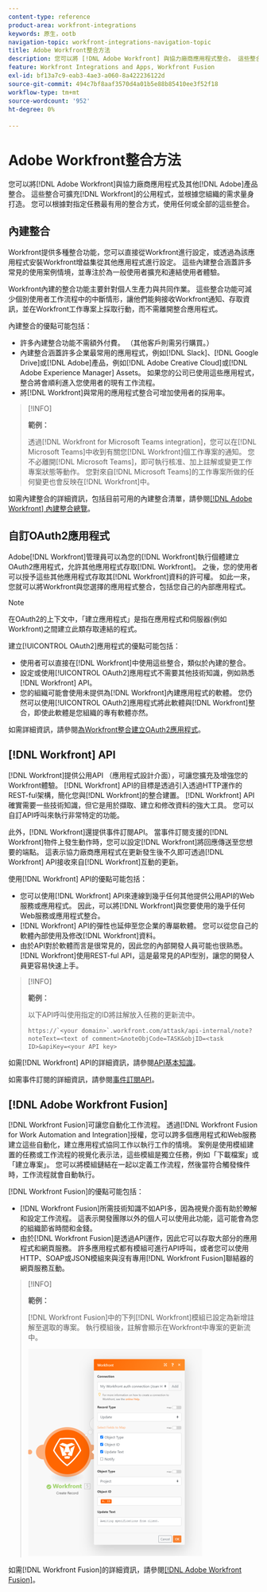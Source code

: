 ```yaml
---
content-type: reference
product-area: workfront-integrations
keywords: 原生，ootb
navigation-topic: workfront-integrations-navigation-topic
title: Adobe Workfront整合方法
description: 您可以將 [!DNL Adobe Workfront] 與協力廠商應用程式整合。 這些整合可擴充 [!DNL Workfront] 的公用程式，並根據貴組織的需求量身打造。 您可以根據對指定任務最有用的整合方式，使用任何或全部的這些整合。
feature: Workfront Integrations and Apps, Workfront Fusion
exl-id: bf13a7c9-eab3-4ae3-a060-8a422236122d
source-git-commit: 494c7bf8aaf3570d4a01b5e88b85410ee3f52f18
workflow-type: tm+mt
source-wordcount: '952'
ht-degree: 0%

---
```


# Adobe Workfront整合方法

您可以將[!DNL Adobe Workfront]與協力廠商應用程式及其他[!DNL Adobe]產品整合。 這些整合可擴充[!DNL Workfront]的公用程式，並根據您組織的需求量身打造。 您可以根據對指定任務最有用的整合方式，使用任何或全部的這些整合。

## 內建整合

Workfront提供多種整合功能，您可以直接從Workfront進行設定，或透過為該應用程式安裝Workfront增益集從其他應用程式進行設定。 這些內建整合涵蓋許多常見的使用案例情境，並專注於為一般使用者擴充和連結使用者體驗。

Workfront內建的整合功能主要針對個人生產力與共同作業。 這些整合功能可減少個別使用者工作流程中的中斷情形，讓他們能夠接收Workfront通知、存取資訊，並在Workfront工作專案上採取行動，而不需離開整合應用程式。

內建整合的優點可能包括：

* 許多內建整合功能不需額外付費。 （其他客戶則需另行購買。）
* 內建整合涵蓋許多企業最常用的應用程式，例如[!DNL Slack]、[!DNL Google Drive]或[!DNL Adobe]產品，例如[!DNL Adobe Creative Cloud]或[!DNL Adobe Experience Manager] Assets。 如果您的公司已使用這些應用程式，整合將會順利進入您使用者的現有工作流程。
* 將[!DNL Workfront]與常用的應用程式整合可增加使用者的採用率。

>[!INFO]
>
>**範例：**
>
>透過[!DNL Workfront for Microsoft Teams integration]，您可以在[!DNL Microsoft Teams]中收到有關您[!DNL Workfront]個工作專案的通知。 您不必離開[!DNL Microsoft Teams]，即可執行核准、加上註解或變更工作專案狀態等動作。 您對來自[!DNL Microsoft Teams]的工作專案所做的任何變更也會反映在[!DNL Workfront]中。

如需內建整合的詳細資訊，包括目前可用的內建整合清單，請參閱[[!DNL Adobe Workfront] 內建整合總覽](../workfront-integrations-and-apps/built-in-integrations-non-admin.md)。

## 自訂OAuth2應用程式

Adobe[!DNL Workfront]管理員可以為您的[!DNL Workfront]執行個體建立OAuth2應用程式，允許其他應用程式存取[!DNL Workfront]。 之後，您的使用者可以授予這些其他應用程式存取其[!DNL Workfront]資料的許可權。 如此一來，您就可以將Workfront與您選擇的應用程式整合，包括您自己的內部應用程式。

>[!NOTE]
>
>在OAuth2的上下文中，「建立應用程式」是指在應用程式和伺服器(例如Workfront)之間建立此類存取連結的程式。

建立[!UICONTROL OAuth2]應用程式的優點可能包括：

* 使用者可以直接在[!DNL Workfront]中使用這些整合，類似於內建的整合。
* 設定或使用[!UICONTROL OAuth2]應用程式不需要其他技術知識，例如熟悉[!DNL Workfront] API。
* 您的組織可能會使用未提供為[!DNL Workfront]內建應用程式的軟體。 您仍然可以使用[!UICONTROL OAuth2]應用程式將此軟體與[!DNL Workfront]整合，即使此軟體是您組織的專有軟體亦然。

如需詳細資訊，請參閱[為Workfront整合建立OAuth2應用程式](../administration-and-setup/configure-integrations/create-oauth-application.md)。

## [!DNL Workfront] API

[!DNL Workfront]提供公用API （應用程式設計介面），可讓您擴充及增強您的Workfront體驗。 [!DNL Workfront] API的目標是透過引入透過HTTP運作的REST-ful架構，簡化您與[!DNL Workfront]的整合建置。 [!DNL Workfront] API確實需要一些技術知識，但它是用於擷取、建立和修改資料的強大工具。 您可以自訂API呼叫來執行非常特定的功能。

此外，[!DNL Workfront]還提供事件訂閱API。 當事件訂閱支援的[!DNL Workfront]物件上發生動作時，您可以設定[!DNL Workfront]將回應傳送至您想要的端點。 這表示協力廠商應用程式在更新發生後不久即可透過[!DNL Workfront] API接收來自[!DNL Workfront]互動的更新。

使用[!DNL Workfront] API的優點可能包括：

* 您可以使用[!DNL Workfront] API來連線到幾乎任何其他提供公用API的Web服務或應用程式。 因此，可以將[!DNL Workfront]與您要使用的幾乎任何Web服務或應用程式整合。
* [!DNL Workfront] API的彈性也延伸至您企業的專屬軟體。 您可以從您自己的軟體內部使用及修改[!DNL Workfront]資料。
* 由於API對於軟體而言是很常見的，因此您的內部開發人員可能也很熟悉。 [!DNL Workfront]使用REST-ful API，這是最常見的API型別，讓您的開發人員更容易快速上手。

>[!INFO]
>
>**範例：**
>
>以下API呼叫使用指定的ID將註解放入任務的更新流中。
>
>```
>https://`<your domain>`.workfront.com/attask/api-internal/note?noteText=<text of comment>&noteObjCode=TASK&objID=<task ID>&apiKey=<your API key>
>```

如需[!DNL Workfront] API的詳細資訊，請參閱[API基本知識](../wf-api/general/api-basics.md)。

如需事件訂閱的詳細資訊，請參閱[事件訂閱API](../wf-api/general/event-subs-api.md)。

## [!DNL Adobe Workfront Fusion]

[!DNL Workfront Fusion]可讓您自動化工作流程。 透過[!DNL Workfront Fusion for Work Automation and Integration]授權，您可以跨多個應用程式和Web服務建立這些自動化，建立應用程式協同工作以執行工作的情境。 案例是使用模組建置的任務或工作流程的視覺化表示法，這些模組是獨立任務，例如「下載檔案」或「建立專案」。 您可以將模組鏈結在一起以定義工作流程，然後當符合觸發條件時，工作流程就會自動執行。

[!DNL Workfront Fusion]的優點可能包括：

* [!DNL Workfront Fusion]所需技術知識不如API多，因為視覺介面有助於瞭解和設定工作流程。 這表示開發團隊以外的個人可以使用此功能，這可能會為您的組織節省時間和金錢。
* 由於[!DNL Workfront Fusion]是透過API運作，因此它可以存取大部分的應用程式和網頁服務。 許多應用程式都有模組可進行API呼叫，或者您可以使用HTTP、SOAP或JSON模組來與沒有專用[!DNL Workfront Fusion]聯結器的網頁服務互動。

>[!INFO]
>
>**範例：**
>
>[!DNL Workfront Fusion]中的下列[!DNL Workfront]模組已設定為新增註解至選取的專案。 執行模組後，註解會顯示在Workfront中專案的更新流中。
>
>![範例：在Fusion中新增註解](assets/fusion-example-comment-350x416.png)

如需[!DNL Workfront Fusion]的詳細資訊，請參閱[[!DNL Adobe Workfront Fusion]](https://experienceleague.adobe.com/zh-hant/docs/workfront-fusion/using/home)。
